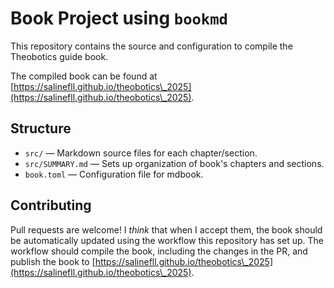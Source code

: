 # Book Project using `bookmd`

This repository contains the source and configuration to compile the Theobotics guide book.

The compiled book can be found at [https://salinefll.github.io/theobotics\_2025](https://salinefll.github.io/theobotics\_2025).

## Structure

- `src/` — Markdown source files for each chapter/section.
- `src/SUMMARY.md` — Sets up organization of book's chapters and sections.
- `book.toml` — Configuration file for mdbook.

## Contributing

Pull requests are welcome! I *think* that when I accept them, the book should be automatically updated using the workflow this repository has set up. The workflow should compile the book, including the changes in the PR, and publish the book to [https://salinefll.github.io/theobotics\_2025](https://salinefll.github.io/theobotics\_2025).
